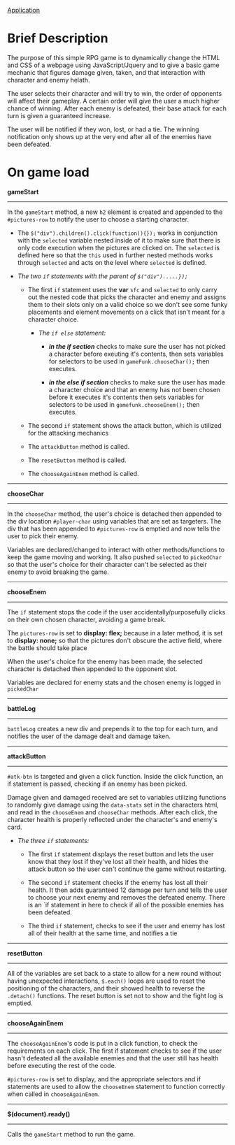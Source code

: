[Application](https://cragady.github.io/unit-4-game)

<h1>Brief Description</h1>

The purpose of this simple RPG game is to dynamically change the HTML and CSS of a webpage using JavaScript/Jquery and to give a basic game mechanic that figures damage given, taken, and that interaction with character and enemy helath. 

The user selects their character and will try to win, the order of opponents will affect their gameplay. A certain order will give the user a much higher chance of winning. After each enemy is defeated, their base attack for each turn is given a guaranteed increase. 

The user will be notified if they won, lost, or had a tie. The winning notification only shows up at the very end after all of the enemies have been defeated.

<h1>On game load</h1>


**gameStart**<hr>

In the `gameStart` method, a new `h2` element is created and appended to the `#pictures-row` to notify the user to choose a starting character. 

* The `$("div").children().click(function(){});` works in conjunction with the `selected` variable nested inside of it to make sure that there is only code execution when the pictures are clicked on. The `selected` is defined here so that the `this` used in further nested methods works through `selected` and acts on the level where `selected` is defined.

* *The two `if` statements with the parent of `$("div").....});`*

  * The first `if` statement uses the **var** `sfc` and `selected` to only carry out the nested code that picks the character and enemy and assigns them to their slots only on a valid choice so we don't see some funky placements and element movements on a click that isn't meant for a character choice.

    * *The `if else` statement:* 
      * ***in the if section*** checks to make sure the user has not picked a character before exeuting it's contents, then sets variables for selectors to be used in `gameFunk.chooseChar();` then executes. 

      * ***in the else if section*** checks to make sure the user has made a character choice and that an enemy has not been chosen before it executes it's contents then sets variables for selectors to be used in `gamefunk.chooseEnem();` then executes.

  * The second `if` statement shows the attack button, which is utilized for the attacking mechanics

  * The `attackButton` method is called.

  * The `resetButton` method is called.

  * The `chooseAgainEnem` method is called.
  
<hr>


**chooseChar**<hr>

In the `chooseChar` method, the user's choice is detached then appended to the div location `#player-char` using variables that are set as targeters. The div that has been appended to `#pictures-row` is emptied and now tells the user to pick their enemy.

Variables are declared/changed to interact with other methods/functions to keep the game moving and working. It also pushed `selected` to `pickedChar` so that the user's choice for their character can't be selected as their enemy to avoid breaking the game.

<hr>

**chooseEnem**<hr> 

The `if` statement stops the code if the user accidentally/purposefully clicks on their own chosen character, avoiding a game break.

The `pictures-row` is set to **display: flex;** because in a later method, it is set to **display: none;** so that the pictures don't obscure the active field, where the battle should take place

When the user's choice for the enemy has been made, the selected character is detached then appended to the opponent slot. 

Variables are declared for enemy stats and the chosen enemy is logged in `pickedChar`

<hr>

**battleLog**<hr>

`battleLog` creates a new div and prepends it to the top for each turn, and notifies the user of the damage dealt and damage taken.

<hr>

**attackButton**<hr>

`#atk-btn` is targeted and given a click function. Inside the click function, an if statement is passed, checking if an enemy has been picked. 

Damage given and damaged received are set to variables utilizing functions to randomly give damage using the `data-stats` set in the characters html, and read in the `chooseEnem` and `chooseChar` methods. After each click, the character health is properly reflected under the character's and enemy's card.

  * *The three `if` statements:*

    * The first `if` statement displays the reset button and lets the user know that they lost if they've lost all their health, and hides the attack button so the user can't continue the game without restarting.

    * The second `if` statement checks if the enemy has lost all their health. It then adds guaranteed 12 damage per turn and tells the user to choose your next enemy and removes the defeated enemy. There is an `if statement in here to check if all of the possible enemies has been defeated.

    * The third `if` statement, checks to see if the user and enemy has lost all of their health at the same time, and notifies a tie

<hr>

**resetButton**<hr>

All of the variables are set back to a state to allow for a new round without having unexpected interactions, `$.each()` loops are used to reset the positioning of the characters, and their showed health to reverse the `.detach()` functions. The reset button is set not to show and the fight log is emptied.

<hr>

**chooseAgainEnem**<hr>

The `chooseAgainEnem`'s code is put in a click function, to check the requirements on each click. The first if statement checks to see if the user hasn't defeated all the available enemies and that the user still has health before executing the rest of the code.

`#pictures-row` is set to display, and the appropriate selectors and if statements are used to allow the `chooseEnem` statement to function correctly when called in `chooseAgainEnem`.

<hr>

**$(document).ready()**<hr>

Calls the `gameStart` method to run the game.